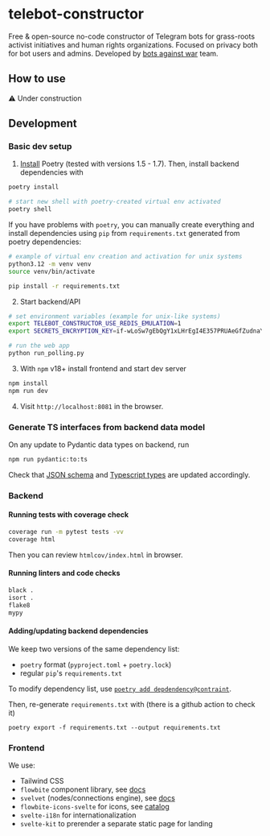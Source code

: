 # telebot-constructor

Free & open-source no-code constructor of Telegram bots for grass-roots activist initiatives
and human rights organizations. Focused on privacy both for bot users and admins.
Developed by [bots against war](https://t.me/bots_against_war_bot) team.

## How to use

:warning: Under construction

## Development

### Basic dev setup

1. [Install](https://python-poetry.org/docs/) Poetry (tested with versions 1.5 - 1.7). Then, install
   backend dependencies with

```bash
poetry install

# start new shell with poetry-created virtual env activated
poetry shell
```

If you have problems with `poetry`, you can manually create everything and install dependencies using `pip`
from `requirements.txt` generated from poetry dependencies:

```bash
# example of virtual env creation and activation for unix systems
python3.12 -m venv venv
source venv/bin/activate

pip install -r requirements.txt
```

2. Start backend/API

```sh
# set environment variables (example for unix-like systems)
export TELEBOT_CONSTRUCTOR_USE_REDIS_EMULATION=1
export SECRETS_ENCRYPTION_KEY=if-wLoSw7gEbQgY1xLHrEgI4E357PRUAeGfZudnaYu0=  # dummy value

# run the web app
python run_polling.py
```

3. With `npm` v18+ install frontend and start dev server

```bash
npm install
npm run dev
```

4. Visit `http://localhost:8081` in the browser.

### Generate TS interfaces from backend data model

On any update to Pydantic data types on backend, run

```bash
npm run pydantic:to:ts
```

Check that [JSON schema](data/schema.json) and
[Typescript types](frontend/src/api/types.ts) are updated accordingly.

### Backend

#### Running tests with coverage check

```bash
coverage run -m pytest tests -vv
coverage html
```

Then you can review `htmlcov/index.html` in browser.

#### Running linters and code checks

```bash
black .
isort .
flake8
mypy
```

#### Adding/updating backend dependencies

We keep two versions of the same dependency list:
- `poetry` format (`pyproject.toml` + `poetry.lock`)
- regular `pip`'s `requirements.txt`

To modify dependency list, use
[`poetry add depdendency@contraint`](https://python-poetry.org/docs/cli/#add).

Then, re-generate `requirements.txt` with (there is a github action to check it)

```shell
poetry export -f requirements.txt --output requirements.txt 
```

### Frontend

We use:
- Tailwind CSS
- `flowbite` component library, see [docs](https://flowbite-svelte.com/docs/pages/introduction)
- `svelvet` (nodes/connections engine), see [docs](https://svelvet.mintlify.app/introduction)
- `flowbite-icons-svelte` for icons, see [catalog](https://flowbite-svelte-icons.vercel.app/solid)
- `svelte-i18n` for internationalization
- `svelte-kit` to prerender a separate static page for landing
